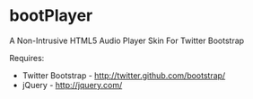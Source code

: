 bootPlayer
================

A Non-Intrusive HTML5 Audio Player Skin For Twitter Bootstrap

Requires:

  * Twitter Bootstrap - http://twitter.github.com/bootstrap/
  * jQuery - http://jquery.com/
